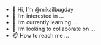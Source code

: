 - 👋 Hi, I’m @mikailbugday
- 👀 I’m interested in ...
- 🌱 I’m currently learning ...
- 💞️ I’m looking to collaborate on ...
- 📫 How to reach me ...

<!---
mikailbugday/mikailbugday is a ✨ special ✨ repository because its `README.md` (this file) appears on your GitHub profile.
You can click the Preview link to take a look at your changes.
--->
